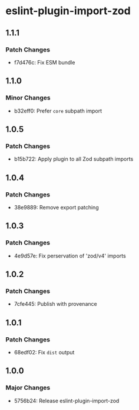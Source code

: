 # eslint-plugin-import-zod

## 1.1.1

### Patch Changes

- f7d476c: Fix ESM bundle

## 1.1.0

### Minor Changes

- b32eff0: Prefer `core` subpath import

## 1.0.5

### Patch Changes

- b15b722: Apply plugin to all Zod subpath imports

## 1.0.4

### Patch Changes

- 38e9889: Remove export patching

## 1.0.3

### Patch Changes

- 4e9d57e: Fix perservation of 'zod/v4' imports

## 1.0.2

### Patch Changes

- 7cfe445: Publish with provenance

## 1.0.1

### Patch Changes

- 68edf02: Fix `dist` output

## 1.0.0

### Major Changes

- 5756b24: Release eslint-plugin-import-zod
